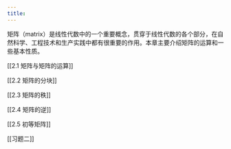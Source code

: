 ```yaml
---
title:
---
```




矩阵（matrix）是线性代数中的一个重要概念，贯穿于线性代数的各个部分，在自然科学、工程技术和生产实践中都有很重要的作用。本章主要介绍矩阵的运算和一些基本性质。

[[2.1 矩阵与矩阵的运算]]

[[2.2 矩阵的分块]]

[[2.3 矩阵的秩]]

[[2.4 矩阵的逆]]

[[2.5 初等矩阵]]

[[习题二]]

